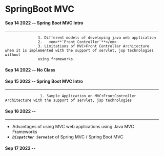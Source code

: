 # SpringBoot MVC

#### Sep 14 2022 -- Spring Boot MVC Intro
---

                   1. Different models of developing java web application
                   2.   <em>**`Front Controller`**</em>
                   3. Limitations of MVC+Front Controller Architecture when it is implemented with the support of servlet, jsp technologies without
                   using frameworks.


#### Sep 14 2022 -- No Class


#### Sep 15 2022 -- Spring Boot MVC Intro
---

                    1. Sample Application on MVC+FrontController Architecture with the support of servlet, jsp technologies

#### Sep 16 2022 -- 
---
* Advantages of using MVC web applications using Java MVC Frameworks
* <em>**`Dispatcher Servelet`**</em> of Spring MVC / Spring Boot MVC

#### Sep 17 2022 -- 



